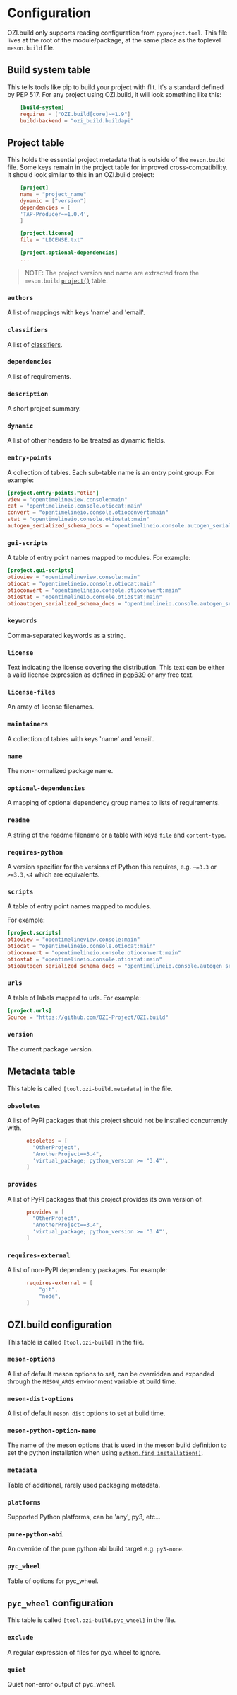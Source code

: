 # Configuration

OZI.build only supports reading configuration from `pyproject.toml`.
This file lives at the root of the module/package, at the same place
as the toplevel `meson.build` file.

## Build system table

This tells tools like pip to build your project with flit. It's a standard
defined by PEP 517. For any project using OZI.build, it will look something like this:

``` toml
    [build-system]
    requires = ["OZI.build[core]~=1.9"]
    build-backend = "ozi_build.buildapi"
```

## Project table

This holds the essential project metadata that is outside of the ``meson.build`` file.
Some keys remain in the project table for improved cross-compatibility.
It should look similar to this in an OZI.build project:

``` toml
    [project]
    name = "project_name"
    dynamic = ["version"]
    dependencies = [
    'TAP-Producer~=1.0.4',
    ]

    [project.license]
    file = "LICENSE.txt"

    [project.optional-dependencies]
    ...
```

> NOTE: The project version and name are extracted from the `meson.build`
> [`project()`](http://mesonbuild.com/Reference-manual.html#project) table.

### `authors`

A list of mappings with keys 'name' and 'email'.

### `classifiers`

A list of [classifiers](https://pypi.python.org/pypi?%3Aaction=list_classifiers).

### `dependencies`

A list of requirements.

### `description`

A short project summary.

### `dynamic`

A list of other headers to be treated as dynamic fields.

### `entry-points`

A collection of tables. Each sub-table name is an entry point group.
For example:

``` toml
[project.entry-points."otio"]
view = "opentimelineview.console:main"
cat = "opentimelineio.console.otiocat:main"
convert = "opentimelineio.console.otioconvert:main"
stat = "opentimelineio.console.otiostat:main"
autogen_serialized_schema_docs = "opentimelineio.console.autogen_serialized_datamodel:main"
```

### `gui-scripts`

A table of entry point names mapped to modules.
For example:

``` toml
[project.gui-scripts]
otioview = "opentimelineview.console:main"
otiocat = "opentimelineio.console.otiocat:main"
otioconvert = "opentimelineio.console.otioconvert:main"
otiostat = "opentimelineio.console.otiostat:main"
otioautogen_serialized_schema_docs = "opentimelineio.console.autogen_serialized_datamodel:main"
```

### `keywords`

Comma-separated keywords as a string.

### `license`

Text indicating the license covering the distribution.
This text can be either a valid license expression as defined in [pep639](https://www.python.org/dev/peps/pep-0639/#id88) or any free text.


### `license-files`

An array of license filenames.

### `maintainers`

A collection of tables with keys 'name' and 'email'.

### `name`

The non-normalized package name.

### `optional-dependencies`

A mapping of optional dependency group names to lists of requirements.

### `readme`

A string of the readme filename or a table with keys ``file`` and ``content-type``.

### `requires-python`

A version specifier for the versions of Python this requires, e.g. ``~=3.3`` or
``>=3.3,<4`` which are equivalents.

### `scripts`

A table of entry point names mapped to modules.

For example:

``` toml
[project.scripts]
otioview = "opentimelineview.console:main"
otiocat = "opentimelineio.console.otiocat:main"
otioconvert = "opentimelineio.console.otioconvert:main"
otiostat = "opentimelineio.console.otiostat:main"
otioautogen_serialized_schema_docs = "opentimelineio.console.autogen_serialized_datamodel:main"
```


### `urls`

A table of labels mapped to urls.
For example:

``` toml
[project.urls]
Source = "https://github.com/OZI-Project/OZI.build"
```


### `version`

The current package version.


## Metadata table

This table is called `[tool.ozi-build.metadata]` in the file.

### `obsoletes`


A list of PyPI packages that this project should not be installed concurrently with.

``` toml
      obsoletes = [
        "OtherProject",
        "AnotherProject==3.4",
        'virtual_package; python_version >= "3.4"',
      ]
```


### `provides`

A list of PyPI packages that this project provides its own version of.

``` toml
      provides = [
        "OtherProject",
        "AnotherProject==3.4",
        'virtual_package; python_version >= "3.4"',
      ]
```

### `requires-external`

A list of non-PyPI dependency packages. For example:

``` toml
      requires-external = [
          "git",
          "node",
      ]
```


## OZI.build configuration

This table is called `[tool.ozi-build]` in the file.

### `meson-options`

A list of default meson options to set, can be overridden and expanded through the `MESON_ARGS`
environment variable at build time.

### `meson-dist-options`

A list of default ``meson dist`` options to set at build time.

### `meson-python-option-name`

The name of the meson options that is used in the meson build definition
to set the python installation when using
[`python.find_installation()`](http://mesonbuild.com/Python-module.html#find_installation).

### `metadata`

Table of additional, rarely used packaging metadata.

### `platforms`

Supported Python platforms, can be 'any', py3, etc...

### `pure-python-abi`

An override of the pure python abi build target e.g. ``py3-none``.

### `pyc_wheel`

Table of options for pyc_wheel.


## ``pyc_wheel`` configuration

This table is called `[tool.ozi-build.pyc_wheel]` in the file.

### `exclude`

A regular expression of files for pyc_wheel to ignore.

### `quiet`

Quiet non-error output of pyc_wheel.


